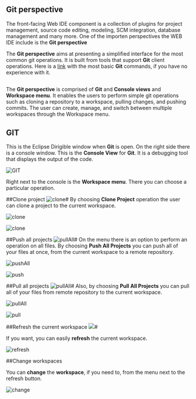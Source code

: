 
## Git perspective ##
The front-facing Web IDE component is a collection of plugins for project management, source code editing, modeling, SCM integration, database management and many more. One of the importen perspectives the WEB IDE include is the **Git perspective**

The **Git perspective** aims at presenting a simplified interface for the most common git operations. It is built from tools that support **Git** client operations. Here is a [link](https://confluence.atlassian.com/bitbucketserver/basic-git-commands-776639767.html) with the most basic **Git** commands, if you have no experience with it. 
## ##

The **Git perspective** is comprised of **Git** and **Console views** and **Workspace menu**. It enables the users to perform simple git operations such as cloning a repository to a workspace, pulling changes, and pushing commits. The user can create, manage, and switch between multiple workspaces through the Workspace menu.

## GIT ##
This is the Eclipse Dirigible window when **Git** is open. On the right side there is a console window. This is the **Console View** for **Git**. It is a debugging tool that displays the output of the code.

![GIT](49289593_287724221886733_5581316198789808128_n.png)

Right next to the console is the **Workspace menu**. There you can choose a particular operation.

##Clone project ![clone](clonebutton.png)#
By choosing **Clone Project** operation the user can clone a project to the current workspace.

![clone](49373609_794577620879487_374985279557074944_n.png)

![clone](49209663_360181591440859_7045012186791411712_n.png)

##Push all projects ![pullAll](pushallbutton.png)#
On the menu there is an option to perform an operation on all files.
By choosing **Push All Projects** you can push all of your files at once, from the current workspace to a remote repository.

![pushAll](49579469_2248870785327432_5036348079435939840_n.png)

![push](49938022_2239537572998512_1980476236991823872_n.png)

##Pull all projects ![pullAll](pullallbutton.png)#
Also, by choosing **Pull All Projects** you can pull all of your files from remote repository to the current workspace.

![pullAll](49339005_2101171193507465_7857357417779036160_n.png)

![pull](49209663_360181591440859_7045012186791411712_n.png)


##Refresh the current workspace ![](refreshButton.png)#

If you want, you can easily **refresh** the current workspace.

![refresh](49898624_741033032949892_4602827644084420608_n.png)

##Change workspaces 

You can **change** the **workspace**, if you need to, from the menu next to the refresh button.

![change](50122811_2203265809931495_4170145096722808832_n.png)








